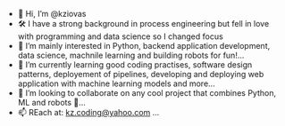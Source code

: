 - 👋 Hi, I’m @kziovas
- 🛠️ I have a strong background in process engineering but fell in love with programming and data science so I changed focus
- 👀 I’m mainly interested in Python, backend application development, data science, machnile learning and building robots for fun!...
- 🌱 I’m currently learning good coding practises, software design patterns, deployement of pipelines, 
developing and deploying web application with machine learning models and more...
- 💞️ I’m looking to collaborate on any cool project that combines Python, ML and robots 🤖...
- 📫 REach at: kz.coding@yahoo.com ...

<!---
kziovas/kziovas is a ✨ special ✨ repository because its `README.md` (this file) appears on your GitHub profile.
You can click the Preview link to take a look at your changes.
--->
